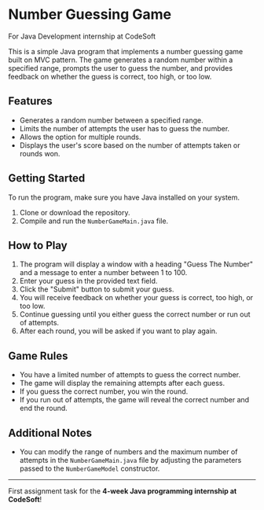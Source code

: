 # Number Guessing Game
For Java Development internship at CodeSoft

This is a simple Java program that implements a number guessing game built on MVC pattern. The game generates a random number within a specified range, prompts the user to guess the number, and provides feedback on whether the guess is correct, too high, or too low. 

## Features
- Generates a random number between a specified range.
- Limits the number of attempts the user has to guess the number.
- Allows the option for multiple rounds.
- Displays the user's score based on the number of attempts taken or rounds won.

## Getting Started
To run the program, make sure you have Java installed on your system. 

1. Clone or download the repository.
2. Compile and run the `NumberGameMain.java` file.

## How to Play
1. The program will display a window with a heading "Guess The Number" and a message to enter a number between 1 to 100.
2. Enter your guess in the provided text field.
3. Click the "Submit" button to submit your guess.
4. You will receive feedback on whether your guess is correct, too high, or too low.
5. Continue guessing until you either guess the correct number or run out of attempts.
6. After each round, you will be asked if you want to play again.

## Game Rules
- You have a limited number of attempts to guess the correct number.
- The game will display the remaining attempts after each guess.
- If you guess the correct number, you win the round.
- If you run out of attempts, the game will reveal the correct number and end the round.

## Additional Notes
- You can modify the range of numbers and the maximum number of attempts in the `NumberGameMain.java` file by adjusting the parameters passed to the `NumberGameModel` constructor.

---

First assignment task for the **4-week Java programming internship at CodeSoft**! 
